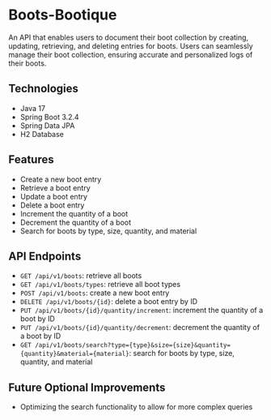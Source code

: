 # Boots-Bootique

An API that enables users to document their boot collection by creating, updating, retrieving, and deleting entries for boots. Users can seamlessly manage their boot collection, ensuring accurate and personalized logs of their boots.

## Technologies

- Java 17
- Spring Boot 3.2.4
- Spring Data JPA
- H2 Database

## Features

- Create a new boot entry
- Retrieve a boot entry
- Update a boot entry
- Delete a boot entry
- Increment the quantity of a boot
- Decrement the quantity of a boot
- Search for boots by type, size, quantity, and material

## API Endpoints

- `GET /api/v1/boots`: retrieve all boots
- `GET /api/v1/boots/types`: retrieve all boot types
- `POST /api/v1/boots`: create a new boot entry
- `DELETE /api/v1/boots/{id}`: delete a boot entry by ID
- `PUT /api/v1/boots/{id}/quantity/increment`: increment the quantity of a boot by ID
- `PUT /api/v1/boots/{id}/quantity/decrement`: decrement the quantity of a boot by ID
- `GET /api/v1/boots/search?type={type}&size={size}&quantity={quantity}&material={material}`: search for boots by type, size, quantity, and material

## Future Optional Improvements

- Optimizing the search functionality to allow for more complex queries
